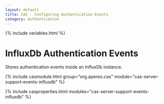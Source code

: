 ```yaml
---
layout: default
title: CAS - Configuring Authentication Events
category: Authentication
---
```

{% include variables.html %}

# InfluxDb Authentication Events

Stores authentication events inside an InfluxDb instance.

{% include casmodule.html group="org.apereo.cas" module="cas-server-support-events-influxdb" %}

{% include casproperties.html
modules="cas-server-support-events-influxdb" %}

